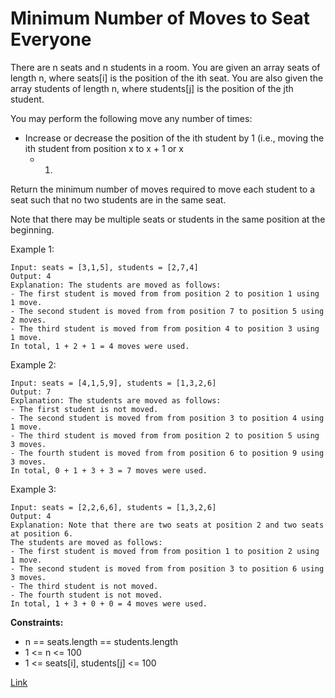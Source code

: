 # Minimum Number of Moves to Seat Everyone

There are n seats and n students in a room. You are given an array seats of length n, where seats[i] is the position of
the ith seat. You are also given the array students of length n, where students[j] is the position of the jth student.

You may perform the following move any number of times:

- Increase or decrease the position of the ith student by 1 (i.e., moving the ith student from position x to x + 1 or x
  - 1)

Return the minimum number of moves required to move each student to a seat such that no two students are in the same
seat.

Note that there may be multiple seats or students in the same position at the beginning.

Example 1:

```
Input: seats = [3,1,5], students = [2,7,4]
Output: 4
Explanation: The students are moved as follows:
- The first student is moved from from position 2 to position 1 using 1 move.
- The second student is moved from from position 7 to position 5 using 2 moves.
- The third student is moved from from position 4 to position 3 using 1 move.
In total, 1 + 2 + 1 = 4 moves were used.
```

Example 2:

```
Input: seats = [4,1,5,9], students = [1,3,2,6]
Output: 7
Explanation: The students are moved as follows:
- The first student is not moved.
- The second student is moved from from position 3 to position 4 using 1 move.
- The third student is moved from from position 2 to position 5 using 3 moves.
- The fourth student is moved from from position 6 to position 9 using 3 moves.
In total, 0 + 1 + 3 + 3 = 7 moves were used.
```

Example 3:

```
Input: seats = [2,2,6,6], students = [1,3,2,6]
Output: 4
Explanation: Note that there are two seats at position 2 and two seats at position 6.
The students are moved as follows:
- The first student is moved from from position 1 to position 2 using 1 move.
- The second student is moved from from position 3 to position 6 using 3 moves.
- The third student is not moved.
- The fourth student is not moved.
In total, 1 + 3 + 0 + 0 = 4 moves were used.
```

**Constraints:**

- n == seats.length == students.length
- 1 <= n <= 100
- 1 <= seats[i], students[j] <= 100

[Link](https://leetcode.com/problems/minimum-number-of-moves-to-seat-everyone/)
